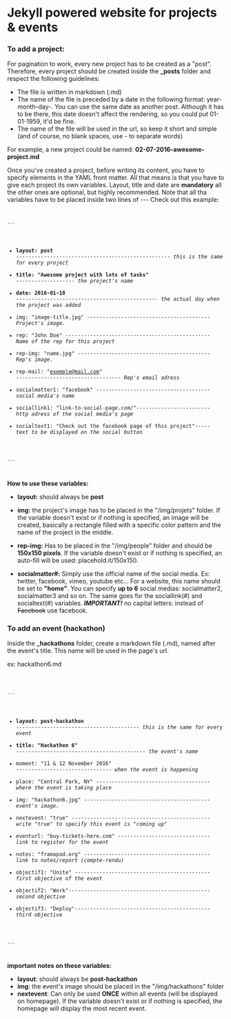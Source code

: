 

# Jekyll powered website for projects & events

### To add a project:

For pagination to work, every new project has to be created as a "post". Therefore, every project should be created inside the <b>_posts</b> folder and respect the following guidelines:

- The file is written in markdown (.md)
- The name of the file is preceded by a date in the following format: year-month-day-. You can use the same date as another post. Although it has to be there, this date doesn't affect the rendering, so you could put 01-01-1959, it'd be fine. 
- The name of the file will be used in the url, so keep it short and simple (and of course, no blank spaces, use - to separate words)

For example, a new project could be named: <b>02-07-2016-awesome-project.md</b>

Once you've created a project, before writing its content, you have to specify elements in the YAML front matter. All that means is that you have to give each project its own variables. Layout, title and date are **mandatory** all the other ones are optional, but highly recommended. Note that all tha variables have to be placed inside two lines of ---
Check out this example:
<code>

`---`
- **layout: post** --------------------------------------------------<i> this is the same for every project</i>
- **title: "Awesome project with lots of tasks"** -------------------<i> the project's name</i>
- **date: 2016-01-18** ----------------------------------------------<i> the actual day when the project was added</i>
- img: "image-title.jpg" ----------------------------------------<i> Project's image. </i>
- rep: "John Doe" -----------------------------------------------<i> Name of the rep for this project</i>
- rep-img: "name.jpg" -------------------------------------------<i> Rep's image. </i>
- rep-mail: "exemple@mail.com" ----------------------------------<i> Rep's email adress </i>
- socialmatter1: "facebook" -------------------------------------<i> social media's name</i>
- sociallink1: "link-to-social-page.com/"------------------------<i> http adress of the social media's page </i>
- socialtext1: "Check out the facebook page of this project"-----<i> text to be displayed on the social button </i>

`---`

</code>

**How to use these variables:**
 
- **layout:** should always be **post**
- **img:** the project's image has to be placed in the "/img/projets" folder. If the variable doesn't exist or if nothing is specified, an image will be created, basically a rectangle filled with a specific color pattern and the name of the project in the middle. 
- **rep-img:** Has to be placed in the "/img/people" folder and should be **150x150 pixels**. If the variable doesn't exist or if nothing is specified, an auto-fill will be used: placehold.it/150x150.

- **socialmatter#:** Simply use the official name of the social media. Ex: twitter, facebook, vimeo, youtube etc... For a website, this name should be set to **"home"**. You can specify **up to 6** social medias: socialmatter2, socialmatter3 and so on. The same goes for the sociallink(#) and socialtext(#) variables. **_IMPORTANT!_** no capital letters: instead of ~~Facebook~~ use facebook.


### To add an event (hackathon)

Inside the **_hackathons** folder, create a markdown file (.md), named after the event's title. This name will be used in the page's url.

ex: hackathon6.md

<code>

`---`
- **layout: post-hackathon** ----------------------------------------<i> this is the same for every event</i>
- **title: "Hackathon 6"** ------------------------------------------<i> the event's name</i>
- moment: "11 & 12 November 2016" -------------------------------<i> when the event is happening</i>
- place: "Central Park, NY" -------------------------------------<i> where the event is taking place </i>
- img: "hackathon6.jpg" -----------------------------------------<i> event's image.</i>
- nextevent: "true" ---------------------------------------------<i> write "true" to specify this event is "coming up" </i>
- eventurl: "buy-tickets-here.com" ------------------------------<i> link to register for the event </i>
- notes: "framapad.org" -----------------------------------------<i> link to notes/report (compte-rendu)</i>
- objectif1: "Unite" --------------------------------------------<i> first objective of the event</i>
- objectif2: "Work"----------------------------------------------<i> second objective </i>
- objectif3: "Deploy"--------------------------------------------<i> third objective </i>

`---`

</code>

**important notes on these variables:**
- **layout**: should always be **post-hackathon**
- **img**: the event's image should be placed in the "/img/hackathons" folder
- **nextevent**: Can only be used **ONCE** within all events (will be displayed on homepage). If the variable doesn't exist or if nothing is specified, the homepage will display the most recent event. 
